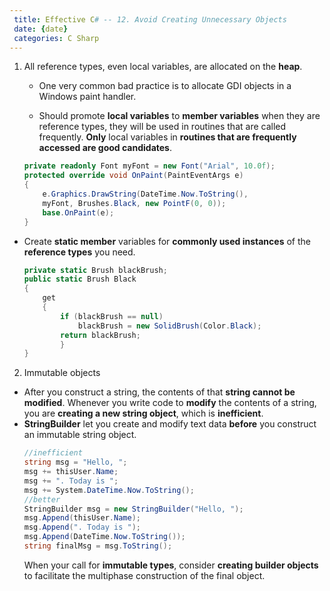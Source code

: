 ```yaml
---
 title: Effective C# -- 12. Avoid Creating Unnecessary Objects
 date: {date}
 categories: C Sharp
---
```


1. All reference types, even local variables, are allocated on the __heap__.
    * One very common bad practice is to allocate GDI objects in a Windows paint handler.

    * Should promote __local variables__ to __member variables__ when they are reference types, they will be used in routines that are called frequently. __Only__ local variables in __routines that are frequently accessed are good candidates__.
    <!--more-->
    ```cs
    private readonly Font myFont = new Font("Arial", 10.0f);
    protected override void OnPaint(PaintEventArgs e)
    {
        e.Graphics.DrawString(DateTime.Now.ToString(),
        myFont, Brushes.Black, new PointF(0, 0));
        base.OnPaint(e);
    }
    ```
  * Create __static member__ variables for __commonly used instances__ of the __reference types__ you need.  
    ```cs
    private static Brush blackBrush;
    public static Brush Black
    {
        get
        {
            if (blackBrush == null)
                blackBrush = new SolidBrush(Color.Black);
            return blackBrush;
            } 
    }
    ```

2. Immutable objects
  * After you construct a string, the contents of that __string cannot be modified__. Whenever you write code to __modify__ the contents of a string, you are __creating a new string object__, which is __inefficient__.
  * __StringBuilder__ let you create and modify text data __before__ you construct an immutable string object.  
    ```cs
    //inefficient
    string msg = "Hello, ";
    msg += thisUser.Name;
    msg += ". Today is ";
    msg += System.DateTime.Now.ToString();
    //better
    StringBuilder msg = new StringBuilder("Hello, ");
    msg.Append(thisUser.Name);
    msg.Append(". Today is ");
    msg.Append(DateTime.Now.ToString());
    string finalMsg = msg.ToString();
    ```
    When your call for __immutable types__, consider __creating builder objects__ to facilitate the multiphase construction of the final object.